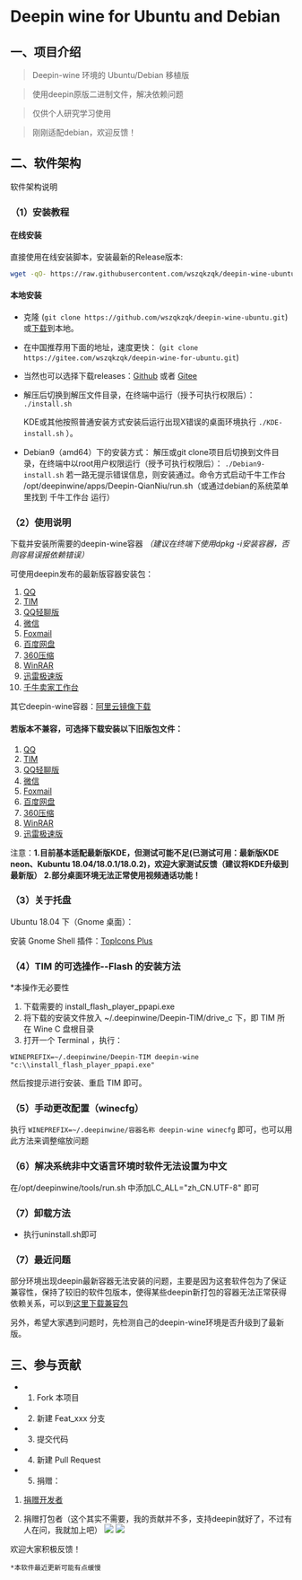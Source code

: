 # Deepin wine for Ubuntu and Debian

## 一、项目介绍

> Deepin-wine 环境的 Ubuntu/Debian 移植版 

> 使用deepin原版二进制文件，解决依赖问题

> 仅供个人研究学习使用

> 刚刚适配debian，欢迎反馈！

## 二、软件架构

软件架构说明

### （1）安装教程

#### 在线安装

直接使用在线安装脚本，安装最新的Release版本:

```bash
wget -qO- https://raw.githubusercontent.com/wszqkzqk/deepin-wine-ubuntu/master/online_install.sh | bash -e
```

#### 本地安装

* 克隆 (`git clone https://github.com/wszqkzqk/deepin-wine-ubuntu.git`) 或[下载](https://github.com/wszqkzqk/deepin-wine-ubuntu/archive/master.zip)到本地。
* 在中国推荐用下面的地址，速度更快： (`git clone https://gitee.com/wszqkzqk/deepin-wine-for-ubuntu.git`) 
* 当然也可以选择下载releases：[Github](https://github.com/wszqkzqk/deepin-wine-ubuntu/releases) 或者
[Gitee](https://gitee.com/wszqkzqk/deepin-wine-for-ubuntu/releases)

* 解压后切换到解压文件目录，在终端中运行（授予可执行权限后）： `./install.sh` 

    KDE或其他按照普通安装方式安装后运行出现X错误的桌面环境执行 `./KDE-install.sh`  ）。

* Debian9（amd64）下的安装方式：
  解压或git clone项目后切换到文件目录，在终端中以root用户权限运行（授予可执行权限后）： `./Debian9-install.sh`
  若一路无提示错误信息，则安装通过。命令方式启动千牛工作台 /opt/deepinwine/apps/Deepin-QianNiu/run.sh（或通过debian的系统菜单里找到 千牛工作台 运行） 


### （2）使用说明

下载并安装所需要的deepin-wine容器 *（建议在终端下使用dpkg -i安装容器，否则容易误报依赖错误）*

可使用deepin发布的最新版容器安装包：

1. [QQ](https://mirrors.aliyun.com/deepin/pool/non-free/d/deepin.com.qq.im/)
2. [TIM](https://mirrors.aliyun.com/deepin/pool/non-free/d/deepin.com.qq.office/)
3. [QQ轻聊版](https://mirrors.aliyun.com/deepin/pool/non-free/d/deepin.com.qq.im.light/)
4. [微信](https://mirrors.aliyun.com/deepin/pool/non-free/d/deepin.com.wechat/)
5. [Foxmail](https://mirrors.aliyun.com/deepin/pool/non-free/d/deepin.com.foxmail/)
6. [百度网盘](https://mirrors.aliyun.com/deepin/pool/non-free/d/deepin.com.baidu.pan/)
7. [360压缩](https://mirrors.aliyun.com/deepin/pool/non-free/d/deepin.cn.360.yasuo/)
8. [WinRAR](https://mirrors.aliyun.com/deepin/pool/non-free/d/deepin.cn.com.winrar/)
9. [迅雷极速版](https://mirrors.aliyun.com/deepin/pool/non-free/d/deepin.com.thunderspeed/)
10. [千牛卖家工作台](https://mirrors.aliyun.com/deepin/pool/non-free/d/deepin.com.taobao.aliclient.qianniu/)

其它deepin-wine容器：[阿里云镜像下载](https://mirrors.aliyun.com/deepin/pool/non-free/d/)

#### 若版本不兼容，可选择下载安装以下旧版包文件：

1. [QQ](https://gitee.com/wszqkzqk/deepin-wine-containers-for-ubuntu/raw/master/deepin.com.qq.im_8.9.19983deepin23_i386.deb)
2. [TIM](https://gitee.com/wszqkzqk/deepin-wine-containers-for-ubuntu/raw/master/deepin.com.qq.office_2.0.0deepin4_i386.deb)
3. [QQ轻聊版](https://gitee.com/wszqkzqk/deepin-wine-containers-for-ubuntu/raw/master/deepin.com.qq.im.light_7.9.14308deepin8_i386.deb)
4. [微信](https://gitee.com/wszqkzqk/deepin-wine-containers-for-ubuntu/raw/master/deepin.com.wechat_2.6.2.31deepin0_i386.deb)
5. [Foxmail](https://gitee.com/wszqkzqk/deepin-wine-containers-for-ubuntu/raw/master/deepin.com.foxmail_7.2deepin3_i386.deb)
6. [百度网盘](https://gitee.com/wszqkzqk/deepin-wine-containers-for-ubuntu/raw/master/deepin.com.baidu.pan_5.7.3deepin0_i386.deb)
7. [360压缩](https://gitee.com/wszqkzqk/deepin-wine-containers-for-ubuntu/raw/master/deepin.cn.360.yasuo_4.0.0.1060deepin3_i386.deb)
8. [WinRAR](https://gitee.com/wszqkzqk/deepin-wine-containers-for-ubuntu/raw/master/deepin.cn.com.winrar_5.3.0deepin2_i386.deb)
9. [迅雷极速版](https://gitee.com/wszqkzqk/deepin-wine-containers-for-ubuntu/raw/master/deepin.com.thunderspeed_7.10.35.366deepin18_i386.deb)


注意：**1.目前基本适配最新版KDE，但测试可能不足(已测试可用：最新版KDE neon、Kubuntu 18.04/18.0.1/18.0.2)，欢迎大家测试反馈（建议将KDE升级到最新版）**
     **2.部分桌面环境无法正常使用视频通话功能！**

### （3）关于托盘

Ubuntu 18.04 下（Gnome 桌面）：

安装 Gnome Shell 插件：[TopIcons Plus](https://extensions.gnome.org/extension/1031/topicons/)

### （4）TIM 的可选操作--Flash 的安装方法
*本操作无必要性
1. 下载需要的 install_flash_player_ppapi.exe 
2. 将下载的安装文件放入 ~/.deepinwine/Deepin-TIM/drive_c 下，即 TIM 所在 Wine C 盘根目录
3. 打开一个 Terminal ，执行：
```
WINEPREFIX=~/.deepinwine/Deepin-TIM deepin-wine "c:\\install_flash_player_ppapi.exe"
```
然后按提示进行安装、重启 TIM 即可。

### （5）手动更改配置（winecfg）
执行 `WINEPREFIX=~/.deepinwine/容器名称 deepin-wine winecfg` 即可，也可以用此方法来调整缩放问题

### （6）解决系统非中文语言环境时软件无法设置为中文
在/opt/deepinwine/tools/run.sh 中添加LC_ALL="zh_CN.UTF-8" 即可

### （7）卸载方法

* 执行uninstall.sh即可

### （7）最近问题
部分环境出现deepin最新容器无法安装的问题，主要是因为这套软件包为了保证兼容性，保持了较旧的软件包版本，使得某些deepin新打包的容器无法正常获得依赖关系，可以到[这里下载兼容包](https://gitee.com/wszqkzqk/deepin-wine-containers-for-ubuntu)

另外，希望大家遇到问题时，先检测自己的deepin-wine环境是否升级到了最新版。

## 三、参与贡献

* 1. Fork 本项目
* 2. 新建 Feat_xxx 分支
* 3. 提交代码
* 4. 新建 Pull Request
* 5. 捐赠：
1. [捐赠开发者](https://bbs.deepin.org/forum.php?mod=viewthread&tid=40784&extra=page%3D1)

2. 捐赠打包者（这个其实不需要，我的贡献并不多，支持deepin就好了，不过有人在问，我就加上吧）
![](https://raw.githubusercontent.com/wszqkzqk/deepin-wine-ubuntu/master/donate.jpg)
![](https://raw.githubusercontent.com/wszqkzqk/deepin-wine-ubuntu/master/donate.png)

欢迎大家积极反馈！

    *本软件最近更新可能有点缓慢
